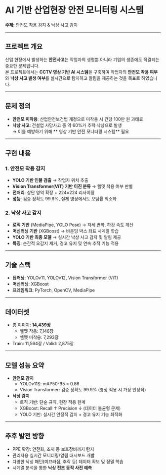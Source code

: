 # AI 기반 산업현장 안전 모니터링 시스템
**주제:** 안전모 착용 감지 & 낙상 사고 감지

---

##  프로젝트 개요
산업 현장에서 발생하는 **안전사고**는 작업자의 생명뿐 아니라 기업의 생존에도 직결되는 중요한 문제입니다.  
본 프로젝트에서는 **CCTV 영상 기반 AI 시스템**을 구축하여 작업자의 **안전모 착용 여부**와 **낙상 사고 발생 여부**를 실시간으로 탐지하고 알림을 제공하는 것을 목표로 하였습니다.

---

##  문제 정의
- **안전모 미착용**: 산업안전보건법 개정으로 미착용 시 건당 100만 원 과태료  
- **낙상 사고**: 건설업 사망사고 중 약 60%가 추락·낙상으로 발생  
→ 이를 예방하기 위해 ** 영상 기반 안전 모니터링 시스템** 필요

---

## 구현 내용
### 1. 안전모 착용 감지
- **YOLO 기반 인물 검출** → 작업자 위치 추출
- **Vision Transformer(ViT) 기반 이진 분류** → 헬멧 착용 여부 판별
- **전처리**: 상단 영역 확장 + 224×224 리사이징  
- **성능**: 검증 정확도 99.9%, 실제 영상에서도 오탐률 최소화

### 2. 낙상 사고 감지
- **로직 기반** (MediaPipe, YOLO Pose) → 자세 변화, 하강 속도 계산
- **머신러닝 기반** (XGBoost) → 바운딩 박스 좌표 시계열 학습
- **YOLO 기반 최종 모델** → 실시간 낙상 사고 감지 및 알림 제공
- **특징**: 순간적 오감지 제거, 경고 유지 및 연속 추적 기능 적용

---

## 기술 스택
- **딥러닝**: YOLOv11, YOLOv12, Vision Transformer (ViT)
- **머신러닝**: XGBoost
- **프레임워크**: PyTorch, OpenCV, MediaPipe

---

## 데이터셋
- 총 이미지: **14,439장**
  - 헬멧 착용: 7,146장
  - 헬멧 미착용: 7,293장
- Train: 11,564장 / Valid: 2,875장

---

## 모델 성능 요약
- **안전모 감지**
  - YOLOv11S: mAP50-95 = 0.86
  - Vision Transformer: 검증 정확도 99.9% (영상 적용 시 가장 안정적)
- **낙상 감지**
  - 로직 기반: 단순 규칙, 현장 적용 한계
  - XGBoost: Recall ↑ Precision ↓ (데이터 불균형 문제)
  - YOLO 기반: 실시간 안정적 감지 + 경고 유지 기능 최적화

---

## 추후 발전 방향
- PPE 확장: 안전화, 조끼 등 보호장비까지 탐지  
- 관리자용 실시간 모니터링/알림 대시보드 개발  
- 다양한 낙상 패턴(미끄러짐, 추락 등) 데이터 확보 및 정밀 학습  
- 시계열 분석을 통한 **낙상 전조 동작 사전 예측**
